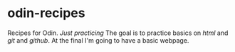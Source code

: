 # odin-recipes
Recipes for Odin. *Just practicing*
The goal is to practice basics on *html* and *git* and *github*. At the final I'm going to have a basic webpage.